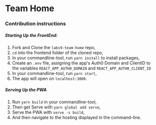 # Team Home

### Contribution instructions

##### Starting Up the FrontEnd:

1. Fork and Clone the `labs9-team-home` repo,
2. `cd` into the frontend folder of the cloned repo,
3. In your commandline-tool, run `yarn install` to install packages,
4. Create an `.env` file, assigning the app's Auth0 Domain and ClientID to the variables `REACT_APP_AUTH0_DOMAIN` and `REACT_APP_AUTH0_CLIENT_ID`
5. In your commandline-tool, run `yarn start`,
6. The app will open on `localhost:3000`.

##### Serving Up the PWA

1. Run `yarn build` in your commandline-tool,
2. Then get Serve with `yarn global add serve`,
3. Serve the PWA with `serve -s build`,
4. And then navigate to the hosting displayed in the command-line.
